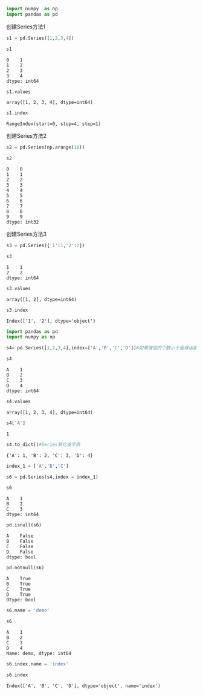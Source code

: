 

```python
import numpy  as np
import pandas as pd
```

创建Series方法1


```python
s1 = pd.Series([1,2,3,4])
```


```python
s1
```




    0    1
    1    2
    2    3
    3    4
    dtype: int64




```python
s1.values
```




    array([1, 2, 3, 4], dtype=int64)




```python
s1.index
```




    RangeIndex(start=0, stop=4, step=1)



创建Series方法2


```python
s2 = pd.Series(np.arange(10))
```


```python
s2
```




    0    0
    1    1
    2    2
    3    3
    4    4
    5    5
    6    6
    7    7
    8    8
    9    9
    dtype: int32



创建Series方法3


```python
s3 = pd.Series({'1':1,'2':2})
```


```python
s3
```




    1    1
    2    2
    dtype: int64




```python
s3.values
```




    array([1, 2], dtype=int64)




```python
s3.index
```




    Index(['1', '2'], dtype='object')




```python
import pandas as pd
import numpy as np
```


```python
s4= pd.Series([1,2,3,4],index=['A','B','C','D'])#如果键值的个数小于值得话那么就会报错 
```


```python
s4
```




    A    1
    B    2
    C    3
    D    4
    dtype: int64




```python
s4.values
```




    array([1, 2, 3, 4], dtype=int64)




```python
s4['A']
```




    1




```python
s4.to_dict()#Series转化成字典
```




    {'A': 1, 'B': 2, 'C': 3, 'D': 4}




```python
index_1 = ['A','B','C']
```


```python
s6 = pd.Series(s4,index = index_1)
```


```python
s6
```




    A    1
    B    2
    C    3
    dtype: int64




```python
pd.isnull(s6)
```




    A    False
    B    False
    C    False
    D    False
    dtype: bool




```python
pd.notnull(s6)
```




    A    True
    B    True
    C    True
    D    True
    dtype: bool




```python
s6.name = 'demo'
```


```python
s6
```




    A    1
    B    2
    C    3
    D    4
    Name: demo, dtype: int64




```python
s6.index.name = 'index'
```


```python
s6.index
```




    Index(['A', 'B', 'C', 'D'], dtype='object', name='index')


